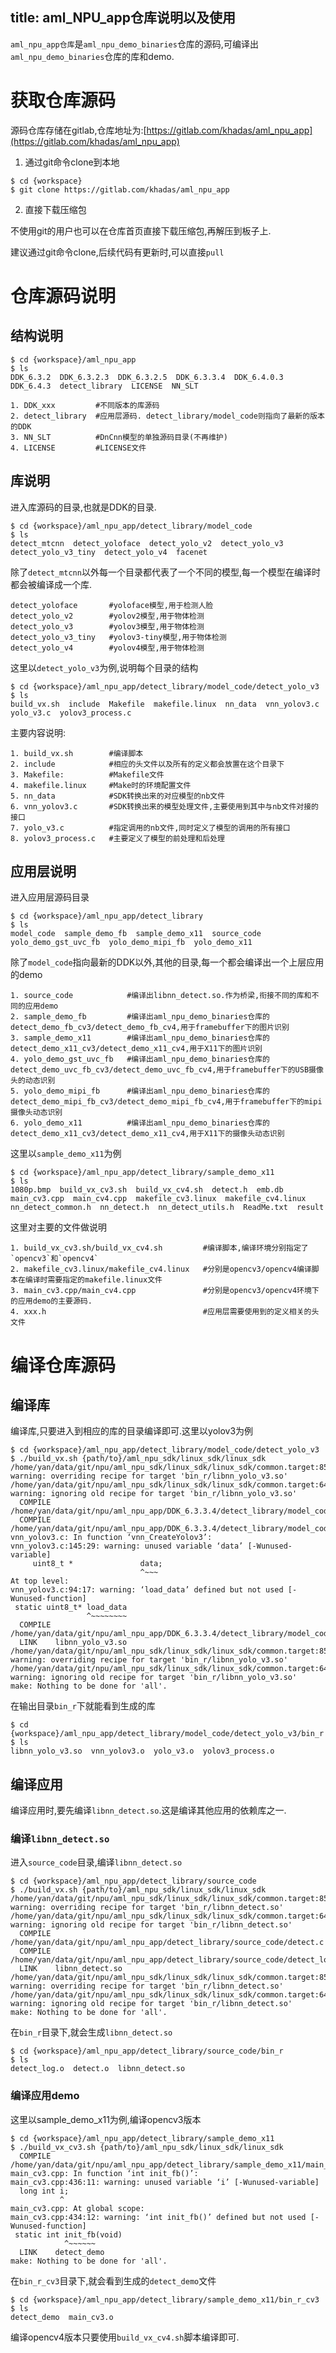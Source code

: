 title: aml_NPU_app仓库说明以及使用
---

`aml_npu_app仓库`是`aml_npu_demo_binaries`仓库的源码,可编译出`aml_npu_demo_binaries`仓库的库和demo.

# 获取仓库源码

源码仓库存储在gitlab,仓库地址为:[https://gitlab.com/khadas/aml_npu_app](https://gitlab.com/khadas/aml_npu_app)

1. 通过git命令clone到本地

```shell
$ cd {workspace}
$ git clone https://gitlab.com/khadas/aml_npu_app
```

2. 直接下载压缩包

不使用git的用户也可以在仓库首页直接下载压缩包,再解压到板子上.

建议通过git命令clone,后续代码有更新时,可以直接`pull`

# 仓库源码说明

## 结构说明

```shell
$ cd {workspace}/aml_npu_app
$ ls
DDK_6.3.2  DDK_6.3.2.3  DDK_6.3.2.5  DDK_6.3.3.4  DDK_6.4.0.3  DDK_6.4.3  detect_library  LICENSE  NN_SLT
```

```
1. DDK_xxx         #不同版本的库源码
2. detect_library  #应用层源码. detect_library/model_code则指向了最新的版本的DDK
3. NN_SLT          #DnCnn模型的单独源码目录(不再维护)
4. LICENSE         #LICENSE文件
```

## 库说明

进入库源码的目录,也就是DDK的目录.

```shell
$ cd {workspace}/aml_npu_app/detect_library/model_code
$ ls
detect_mtcnn  detect_yoloface  detect_yolo_v2  detect_yolo_v3  detect_yolo_v3_tiny  detect_yolo_v4  facenet
```

除了`detect_mtcnn`以外每一个目录都代表了一个不同的模型,每一个模型在编译时都会被编译成一个库.

```shell
detect_yoloface       #yoloface模型,用于检测人脸
detect_yolo_v2        #yolov2模型,用于物体检测
detect_yolo_v3        #yolov3模型,用于物体检测
detect_yolo_v3_tiny   #yolov3-tiny模型,用于物体检测
detect_yolo_v4        #yolov4模型,用于物体检测
```

这里以`detect_yolo_v3`为例,说明每个目录的结构

```shell
$ cd {workspace}/aml_npu_app/detect_library/model_code/detect_yolo_v3
$ ls
build_vx.sh  include  Makefile  makefile.linux  nn_data  vnn_yolov3.c  yolo_v3.c  yolov3_process.c
```

主要内容说明:

```
1. build_vx.sh        #编译脚本
2. include            #相应的头文件以及所有的定义都会放置在这个目录下
3. Makefile:          #Makefile文件
4. makefile.linux     #Make时的环境配置文件
5. nn_data            #SDK转换出来的对应模型的nb文件
6. vnn_yolov3.c       #SDK转换出来的模型处理文件,主要使用到其中与nb文件对接的接口
7. yolo_v3.c          #指定调用的nb文件,同时定义了模型的调用的所有接口
8. yolov3_process.c   #主要定义了模型的前处理和后处理
```

## 应用层说明

进入应用层源码目录

```shell
$ cd {workspace}/aml_npu_app/detect_library
$ ls
model_code  sample_demo_fb  sample_demo_x11  source_code  yolo_demo_gst_uvc_fb  yolo_demo_mipi_fb  yolo_demo_x11
```

除了`model_code`指向最新的DDK以外,其他的目录,每一个都会编译出一个上层应用的demo

```
1. source_code            #编译出libnn_detect.so.作为桥梁,衔接不同的库和不同的应用demo
2. sample_demo_fb         #编译出aml_npu_demo_binaries仓库的detect_demo_fb_cv3/detect_demo_fb_cv4,用于framebuffer下的图片识别
3. sample_demo_x11        #编译出aml_npu_demo_binaries仓库的detect_demo_x11_cv3/detect_demo_x11_cv4,用于X11下的图片识别
4. yolo_demo_gst_uvc_fb   #编译出aml_npu_demo_binaries仓库的detect_demo_uvc_fb_cv3/detect_demo_uvc_fb_cv4,用于framebuffer下的USB摄像头的动态识别
5. yolo_demo_mipi_fb      #编译出aml_npu_demo_binaries仓库的detect_demo_mipi_fb_cv3/detect_demo_mipi_fb_cv4,用于framebuffer下的mipi摄像头动态识别
6. yolo_demo_x11          #编译出aml_npu_demo_binaries仓库的detect_demo_x11_cv3/detect_demo_x11_cv4,用于X11下的摄像头动态识别
```

这里以`sample_demo_x11`为例

```shell
$ cd {workspace}/aml_npu_app/detect_library/sample_demo_x11
$ ls
1080p.bmp  build_vx_cv3.sh  build_vx_cv4.sh  detect.h  emb.db  main_cv3.cpp  main_cv4.cpp  makefile_cv3.linux  makefile_cv4.linux  nn_detect_common.h  nn_detect.h  nn_detect_utils.h  ReadMe.txt  result
```

这里对主要的文件做说明

```
1. build_vx_cv3.sh/build_vx_cv4.sh         #编译脚本,编译环境分别指定了`opencv3`和`opencv4`
2. makefile_cv3.linux/makefile_cv4.linux   #分别是opencv3/opencv4编译脚本在编译时需要指定的makefile.linux文件
3. main_cv3.cpp/main_cv4.cpp               #分别是opencv3/opencv4环境下的应用demo的主要源码.
4. xxx.h                                   #应用层需要使用到的定义相关的头文件
```

# 编译仓库源码


## 编译库

编译库,只要进入到相应的库的目录编译即可.这里以yolov3为例

```shell
$ cd {workspace}/aml_npu_app/detect_library/model_code/detect_yolo_v3
$ ./build_vx.sh {path/to}/aml_npu_sdk/linux_sdk/linux_sdk
/home/yan/data/git/npu/aml_npu_sdk/linux_sdk/linux_sdk/common.target:85: warning: overriding recipe for target 'bin_r/libnn_yolo_v3.so'
/home/yan/data/git/npu/aml_npu_sdk/linux_sdk/linux_sdk/common.target:64: warning: ignoring old recipe for target 'bin_r/libnn_yolo_v3.so'
  COMPILE /home/yan/data/git/npu/aml_npu_app/DDK_6.3.3.4/detect_library/model_code/detect_yolo_v3/yolov3_process.c
  COMPILE /home/yan/data/git/npu/aml_npu_app/DDK_6.3.3.4/detect_library/model_code/detect_yolo_v3/vnn_yolov3.c
vnn_yolov3.c: In function ‘vnn_CreateYolov3’:
vnn_yolov3.c:145:29: warning: unused variable ‘data’ [-Wunused-variable]
     uint8_t *               data;
                             ^~~~
At top level:
vnn_yolov3.c:94:17: warning: ‘load_data’ defined but not used [-Wunused-function]
 static uint8_t* load_data
                 ^~~~~~~~~
  COMPILE /home/yan/data/git/npu/aml_npu_app/DDK_6.3.3.4/detect_library/model_code/detect_yolo_v3/yolo_v3.c
  LINK    libnn_yolo_v3.so
/home/yan/data/git/npu/aml_npu_sdk/linux_sdk/linux_sdk/common.target:85: warning: overriding recipe for target 'bin_r/libnn_yolo_v3.so'
/home/yan/data/git/npu/aml_npu_sdk/linux_sdk/linux_sdk/common.target:64: warning: ignoring old recipe for target 'bin_r/libnn_yolo_v3.so'
make: Nothing to be done for 'all'.
```

在输出目录`bin_r`下就能看到生成的库

```shell
$ cd {workspace}/aml_npu_app/detect_library/model_code/detect_yolo_v3/bin_r
$ ls
libnn_yolo_v3.so  vnn_yolov3.o  yolo_v3.o  yolov3_process.o
```

## 编译应用

编译应用时,要先编译`libnn_detect.so`.这是编译其他应用的依赖库之一.

### 编译`libnn_detect.so`

进入`source_code`目录,编译`libnn_detect.so`

```shell
$ cd {workspace}/aml_npu_app/detect_library/source_code
$ ./build_vx.sh {path/to}/aml_npu_sdk/linux_sdk/linux_sdk
/home/yan/data/git/npu/aml_npu_sdk/linux_sdk/linux_sdk/common.target:85: warning: overriding recipe for target 'bin_r/libnn_detect.so'
/home/yan/data/git/npu/aml_npu_sdk/linux_sdk/linux_sdk/common.target:64: warning: ignoring old recipe for target 'bin_r/libnn_detect.so'
  COMPILE /home/yan/data/git/npu/aml_npu_app/detect_library/source_code/detect.c
  COMPILE /home/yan/data/git/npu/aml_npu_app/detect_library/source_code/detect_log.c
  LINK    libnn_detect.so
/home/yan/data/git/npu/aml_npu_sdk/linux_sdk/linux_sdk/common.target:85: warning: overriding recipe for target 'bin_r/libnn_detect.so'
/home/yan/data/git/npu/aml_npu_sdk/linux_sdk/linux_sdk/common.target:64: warning: ignoring old recipe for target 'bin_r/libnn_detect.so'
make: Nothing to be done for 'all'.
```

在`bin_r`目录下,就会生成`libnn_detect.so`

```shell
$ cd {workspace}/aml_npu_app/detect_library/source_code/bin_r
$ ls
detect_log.o  detect.o  libnn_detect.so
```

### 编译应用demo

这里以sample_demo_x11为例,编译opencv3版本

```shell
$ cd {workspace}/aml_npu_app/detect_library/sample_demo_x11
$ ./build_vx_cv3.sh {path/to}/aml_npu_sdk/linux_sdk/linux_sdk
  COMPILE /home/yan/data/git/npu/aml_npu_app/detect_library/sample_demo_x11/main_cv3.cpp
main_cv3.cpp: In function ‘int init_fb()’:
main_cv3.cpp:436:11: warning: unused variable ‘i’ [-Wunused-variable]
  long int i;
           ^
main_cv3.cpp: At global scope:
main_cv3.cpp:434:12: warning: ‘int init_fb()’ defined but not used [-Wunused-function]
 static int init_fb(void)
            ^~~~~~~
  LINK    detect_demo
make: Nothing to be done for 'all'.
```

在`bin_r_cv3`目录下,就会看到生成的`detect_demo`文件

```shell
$ cd {workspace}/aml_npu_app/detect_library/sample_demo_x11/bin_r_cv3
$ ls
detect_demo  main_cv3.o
```

编译opencv4版本只要使用`build_vx_cv4.sh`脚本编译即可.












